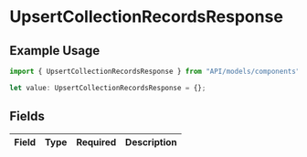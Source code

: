 # UpsertCollectionRecordsResponse

## Example Usage

```typescript
import { UpsertCollectionRecordsResponse } from "API/models/components";

let value: UpsertCollectionRecordsResponse = {};
```

## Fields

| Field       | Type        | Required    | Description |
| ----------- | ----------- | ----------- | ----------- |